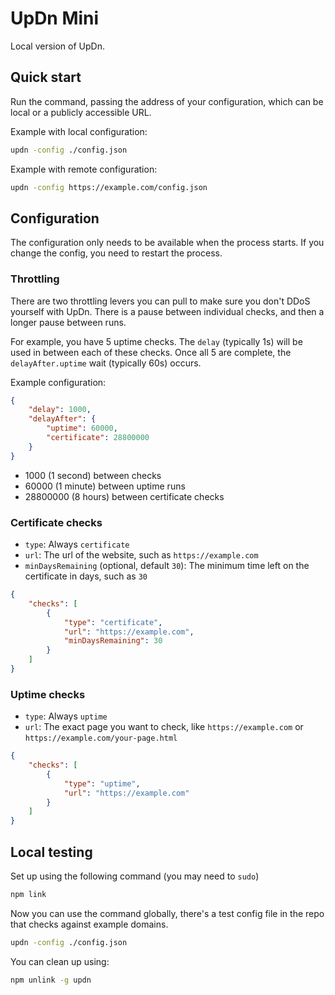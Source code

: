 # UpDn Mini

Local version of UpDn.

## Quick start

Run the command, passing the address of your configuration, which can be local or a publicly accessible URL.

Example with local configuration:

```bash
updn -config ./config.json
```

Example with remote configuration:

```bash
updn -config https://example.com/config.json
```

## Configuration

The configuration only needs to be available when the process starts. If you change the config, you need to restart the process.

### Throttling

There are two throttling levers you can pull to make sure you don't DDoS yourself with UpDn. There is a pause between individual checks, and then a longer pause between runs.

For example, you have 5 uptime checks. The `delay` (typically 1s) will be used in between each of these checks. Once all 5 are complete, the `delayAfter.uptime` wait (typically 60s) occurs.

Example configuration:

```json
{
    "delay": 1000,
    "delayAfter": {
        "uptime": 60000,
        "certificate": 28800000
    }
}
```

- 1000 (1 second) between checks
- 60000 (1 minute) between uptime runs
- 28800000 (8 hours) between certificate checks

### Certificate checks

- `type`: Always `certificate`
- `url`: The url of the website, such as `https://example.com`
- `minDaysRemaining` (optional, default `30`): The minimum time left on the certificate in days, such as `30`

```json
{
    "checks": [
        {
            "type": "certificate",
            "url": "https://example.com",
            "minDaysRemaining": 30
        }
    ]
}
```

### Uptime checks

- `type`: Always `uptime`
- `url`: The exact page you want to check, like `https://example.com` or `https://example.com/your-page.html`

```json
{
    "checks": [
        {
            "type": "uptime",
            "url": "https://example.com"
        }
    ]
}
```

## Local testing

Set up using the following command (you may need to `sudo`)

```bash
npm link
```

Now you can use the command globally, there's a test config file in the repo that checks against example domains.

```bash
updn -config ./config.json
```

You can clean up using:

```bash
npm unlink -g updn
```
